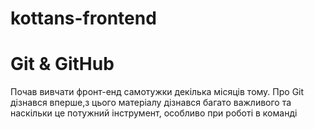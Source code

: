 # kottans-frontend

# Git & GitHub

Почав вивчати фронт-енд самотужки декілька місяців тому. Про Git дізнався вперше,з цього матеріалу дізнався багато важливого та наскільки це потужний інструмент, особливо при роботі в команді
